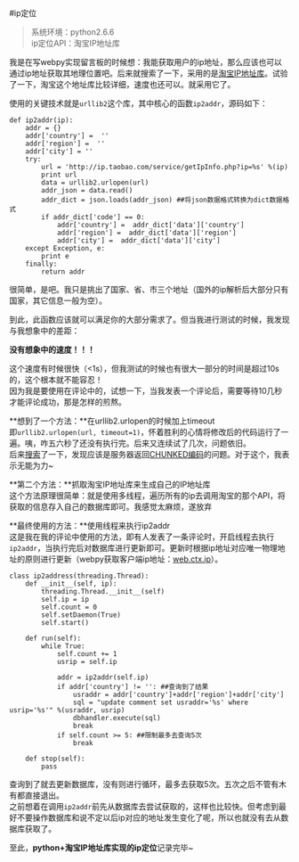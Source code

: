 #ip定位

>系统环境：python2.6.6  
>ip定位API：淘宝IP地址库

我是在写webpy实现留言板的时候想：我能获取用户的ip地址，那么应该也可以通过ip地址获取其地理位置吧。后来就搜索了一下，采用的是[淘宝IP地址库](http://ip.taobao.com/instructions.php)。试验了一下，淘宝这个地址库比较详细，速度也还可以。就采用它了。

使用的关键技术就是`urllib2`这个库，其中核心的函数`ip2addr`，源码如下：

    def ip2addr(ip):
        addr = {}
        addr['country'] =  ''
        addr['region'] =  ''
        addr['city'] = ''
        try:
            url = 'http://ip.taobao.com/service/getIpInfo.php?ip=%s' %(ip)
            print url
            data = urllib2.urlopen(url)
            addr_json = data.read()
            addr_dict = json.loads(addr_json) ##将json数据格式转换为dict数据格式
            if addr_dict['code'] == 0:
                addr['country'] =  addr_dict['data']['country']
                addr['region'] =  addr_dict['data']['region']
                addr['city'] =  addr_dict['data']['city']
        except Exception, e:
            print e
        finally:
            return addr

很简单，是吧。我只是挑出了国家、省、市三个地址（国外的ip解析后大部分只有国家，其它信息一般为空）。

到此，此函数应该就可以满足你的大部分需求了。但当我进行测试的时候，我发现与我想象中的差距：  

**没有想象中的速度！！！**

这个速度有时候很快（<1s），但我测试的时候也有很大一部分的时间是超过10s的，这个根本就不能容忍！  
因为我是要使用在评论中的，试想一下，当我发表一个评论后，需要等待10几秒才能评论成功，那是怎样的煎熬。

**想到了一个方法：**在urllib2.urlopen的时候加上timeout  
即`urllib2.urlopen(url, timeout=1)`，怀着胜利的心情将修改后的代码运行了一遍。咦，咋五六秒了还没有执行完。后来又连续试了几次，问题依旧。  
后来[搜索](http://www.douban.com/group/topic/46518080/)了一下，发现应该是服务器返回[CHUNKED编码](http://zh.wikipedia.org/zh/%E5%88%86%E5%9D%97%E4%BC%A0%E8%BE%93%E7%BC%96%E7%A0%81)的问题。对于这个，我表示无能为力~

**第二个方法：**抓取淘宝IP地址库来生成自己的IP地址库  
这个方法原理很简单：就是使用多线程，遍历所有的ip去调用淘宝的那个API，将获取的信息存入自己的数据库即可。我感觉太麻烦，遂放弃

**最终使用的方法：**使用线程来执行ip2addr  
这是我在我的评论中使用的方法，即有人发表了一条评论时，开启线程去执行`ip2addr`，当执行完后对数据库进行更新即可。更新时根据ip地址对应唯一物理地址的原则进行更新（webpy获取客户端ip地址：[web.ctx.ip](http://webpy.org/cookbook/ctx.zh-cn)）。

    class ip2address(threading.Thread):
        def __init__(self, ip):
            threading.Thread.__init__(self)
            self.ip = ip
            self.count = 0
            self.setDaemon(True)
            self.start()
    
        def run(self):
            while True:
                self.count += 1
                usrip = self.ip

                addr = ip2addr(self.ip)
                if addr['country'] != '': ##查询到了结果
                    usraddr = addr['country']+addr['region']+addr['city']
                    sql = "update comment set usraddr='%s' where usrip='%s'" %(usraddr, usrip)
                    dbhandler.execute(sql)
                    break
                if self.count >= 5: ##限制最多去查询5次
                    break
    
        def stop(self):
            pass
    
查询到了就去更新数据库，没有则进行循环，最多去获取5次。五次之后不管有木有都直接退出。  
之前想着在调用`ip2addr`前先从数据库去尝试获取的，这样也比较快。但考虑到最好不要操作数据库和说不定以后ip对应的地址发生变化了呢，所以也就没有去从数据库获取了。  

至此，**python+淘宝IP地址库实现的ip定位**记录完毕~

